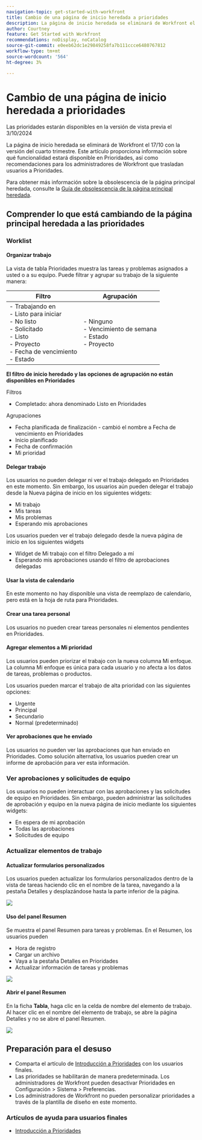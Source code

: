 ```yaml
---
navigation-topic: get-started-with-workfront
title: Cambio de una página de inicio heredada a prioridades
description: La página de inicio heredada se eliminará de Workfront el 17/10 con la versión del cuarto trimestre. Este artículo proporciona información sobre qué funcionalidad estará disponible en Prioridades, así como recomendaciones para los administradores de Workfront que trasladan usuarios a Prioridades.
author: Courtney
feature: Get Started with Workfront
recommendations: noDisplay, noCatalog
source-git-commit: e0eeb62dc1e29849258fa7b111ccce6480767812
workflow-type: tm+mt
source-wordcount: '564'
ht-degree: 3%

---
```



# Cambio de una página de inicio heredada a prioridades

<span class="preview">Las prioridades estarán disponibles en la versión de vista previa el 3/10/2024</span>

La página de inicio heredada se eliminará de Workfront el 17/10 con la versión del cuarto trimestre. Este artículo proporciona información sobre qué funcionalidad estará disponible en Prioridades, así como recomendaciones para los administradores de Workfront que trasladan usuarios a Prioridades.

Para obtener más información sobre la obsolescencia de la página principal heredada, consulte la [Guía de obsolescencia de la página principal heredada](/help/quicksilver/product-announcements/announcements/legacy-home-deprecation.md).

## Comprender lo que está cambiando de la página principal heredada a las prioridades

### Worklist

#### Organizar trabajo

La vista de tabla Prioridades muestra las tareas y problemas asignados a usted o a su equipo. Puede filtrar y agrupar su trabajo de la siguiente manera:

| **Filtro** | **Agrupación** |
|------------|-----------|
| - Trabajando en <br> - Listo para iniciar <br> - No listo <br> - Solicitado <br> - Listo <br> - Proyecto <br> - Fecha de vencimiento <br> - Estado | - Ninguno <br> - Vencimiento de semana <br> - Estado <br> - Proyecto |


**El filtro de inicio heredado y las opciones de agrupación no están disponibles en Prioridades**

Filtros

* Completado: ahora denominado Listo en Prioridades

Agrupaciones

* Fecha planificada de finalización - cambió el nombre a Fecha de vencimiento en Prioridades
* Inicio planificado
* Fecha de confirmación
* Mi prioridad

#### Delegar trabajo

Los usuarios no pueden delegar ni ver el trabajo delegado en Prioridades en este momento. Sin embargo, los usuarios aún pueden delegar el trabajo desde la Nueva página de inicio en los siguientes widgets:

* Mi trabajo
* Mis tareas
* Mis problemas
* Esperando mis aprobaciones

Los usuarios pueden ver el trabajo delegado desde la nueva página de inicio en los siguientes widgets

* Widget de Mi trabajo con el filtro Delegado a mí
* Esperando mis aprobaciones usando el filtro de aprobaciones delegadas

#### Usar la vista de calendario

En este momento no hay disponible una vista de reemplazo de calendario, pero está en la hoja de ruta para Prioridades.

#### Crear una tarea personal

Los usuarios no pueden crear tareas personales ni elementos pendientes en Prioridades.

#### Agregar elementos a Mi prioridad

Los usuarios pueden priorizar el trabajo con la nueva columna Mi enfoque. La columna Mi enfoque es única para cada usuario y no afecta a los datos de tareas, problemas o productos.

Los usuarios pueden marcar el trabajo de alta prioridad con las siguientes opciones:

* Urgente
* Principal
* Secundario
* Normal (predeterminado)

#### Ver aprobaciones que he enviado

Los usuarios no pueden ver las aprobaciones que han enviado en Prioridades. Como solución alternativa, los usuarios pueden crear un informe de aprobación para ver esta información.

### Ver aprobaciones y solicitudes de equipo

Los usuarios no pueden interactuar con las aprobaciones y las solicitudes de equipo en Prioridades. Sin embargo, pueden administrar las solicitudes de aprobación y equipo en la nueva página de inicio mediante los siguientes widgets:

* En espera de mi aprobación
* Todas las aprobaciones
* Solicitudes de equipo

### Actualizar elementos de trabajo

#### Actualizar formularios personalizados

Los usuarios pueden actualizar los formularios personalizados dentro de la vista de tareas haciendo clic en el nombre de la tarea, navegando a la pestaña Detalles y desplazándose hasta la parte inferior de la página.

![](assets/custom-form-priorities.png)

#### Uso del panel Resumen

Se muestra el panel Resumen para tareas y problemas. En el Resumen, los usuarios pueden

* Hora de registro
* Cargar un archivo
* Vaya a la pestaña Detalles en Prioridades
* Actualizar información de tareas y problemas

![](assets/assignments-summary.png)

<!--Can admins customize this? It looks different from the task/issue summary in other areas. -->

#### Abrir el panel Resumen

En la ficha **Tabla**, haga clic en la celda de nombre del elemento de trabajo. Al hacer clic en el nombre del elemento de trabajo, se abre la página Detalles y no se abre el panel Resumen.

![](assets/open-summary-priorities.png)


## Preparación para el desuso

* Comparta el artículo de [Introducción a Prioridades](/help/quicksilver/workfront-basics/priorities/get-started-with-priorities.md) con los usuarios finales.
* Las prioridades se habilitarán de manera predeterminada. Los administradores de Workfront pueden desactivar Prioridades en Configuración > Sistema > Preferencias.
* Los administradores de Workfront no pueden personalizar prioridades a través de la plantilla de diseño en este momento.

### Artículos de ayuda para usuarios finales

* [Introducción a Prioridades](/help/quicksilver/workfront-basics/priorities/get-started-with-priorities.md)